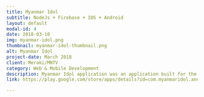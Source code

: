 ```yaml
---
title: Myanmar Idol
subtitle: NodeJs + Firebase + IOS + Android
layout: default
modal-id: 4
date: 2018-03-10
img: myanmar-idol.png
thumbnail: myanmar-idol-thumbnail.png
alt: Myanmar Idol
project-date: March 2018
client: Meraki/MNTV
category: Web & Mobile Development
description: Myanmar Idol application was an application built for the singing reality show Season 3 held in Myanmar. The client was Meraki who were linked directly with Myanmar's TV channel MNTV.
link: https://play.google.com/store/apps/details?id=com.myanmaridol.android

---
```


